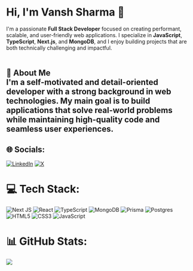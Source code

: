 # Hi, I'm Vansh Sharma 👋<br>
I'm a passionate **Full Stack Developer** focused on creating performant, scalable, and user-friendly web applications. I specialize in **JavaScript**, **TypeScript**, **Next.js**, and **MongoDB**, and I enjoy building projects that are both technically challenging and impactful.<br><br>
## 🚀 About Me<br>I'm a self-motivated and detail-oriented developer with a strong background in web technologies. My main goal is to build applications that solve real-world problems while maintaining high-quality code and seamless user experiences. <br>


## 🌐 Socials:
[![LinkedIn](https://img.shields.io/badge/LinkedIn-%230077B5.svg?logo=linkedin&logoColor=white)](https://www.linkedin.com/in/vanshsharma59) [![X](https://img.shields.io/badge/X-black.svg?logo=X&logoColor=white)](https://x.com/vanshs59) 

# 💻 Tech Stack:
![Next JS](https://img.shields.io/badge/Next-black?style=for-the-badge&logo=next.js&logoColor=white) ![React](https://img.shields.io/badge/react-%2320232a.svg?style=for-the-badge&logo=react&logoColor=%2361DAFB) ![TypeScript](https://img.shields.io/badge/typescript-%23007ACC.svg?style=for-the-badge&logo=typescript&logoColor=white) ![MongoDB](https://img.shields.io/badge/MongoDB-%234ea94b.svg?style=for-the-badge&logo=mongodb&logoColor=white) ![Prisma](https://img.shields.io/badge/Prisma-3982CE?style=for-the-badge&logo=Prisma&logoColor=white) ![Postgres](https://img.shields.io/badge/postgres-%23316192.svg?style=for-the-badge&logo=postgresql&logoColor=white) ![HTML5](https://img.shields.io/badge/html5-%23E34F26.svg?style=for-the-badge&logo=html5&logoColor=white) ![CSS3](https://img.shields.io/badge/css3-%231572B6.svg?style=for-the-badge&logo=css3&logoColor=white) ![JavaScript](https://img.shields.io/badge/javascript-%23323330.svg?style=for-the-badge&logo=javascript&logoColor=%23F7DF1E)
# 📊 GitHub Stats:
![](https://github-readme-stats.vercel.app/api/top-langs/?username=vansh-sharma59&theme=dark&hide_border=false&include_all_commits=false&count_private=false&layout=compact)
